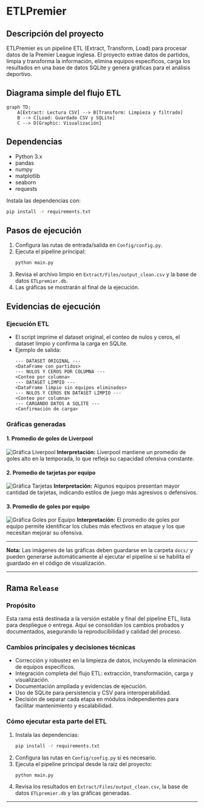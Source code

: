 # ETLPremier

## Descripción del proyecto
ETLPremier es un pipeline ETL (Extract, Transform, Load) para procesar datos de la Premier League inglesa. El proyecto extrae datos de partidos, limpia y transforma la información, elimina equipos específicos, carga los resultados en una base de datos SQLite y genera gráficas para el análisis deportivo.

## Diagrama simple del flujo ETL

```mermaid
graph TD;
    A[Extract: Lectura CSV] --> B[Transform: Limpieza y filtrado]
    B --> C[Load: Guardado CSV y SQLite]
    C --> D[Graphic: Visualización]
```

## Dependencias
- Python 3.x
- pandas
- numpy
- matplotlib
- seaborn
- requests

Instala las dependencias con:
```bash
pip install -r requirements.txt
```

## Pasos de ejecución
1. Configura las rutas de entrada/salida en `Config/config.py`.
2. Ejecuta el pipeline principal:
   ```bash
   python main.py
   ```
3. Revisa el archivo limpio en `Extract/Files/output_clean.csv` y la base de datos `ETLpremier.db`.
4. Las gráficas se mostrarán al final de la ejecución.

## Evidencias de ejecución

### Ejecución ETL
- El script imprime el dataset original, el conteo de nulos y ceros, el dataset limpio y confirma la carga en SQLite.
- Ejemplo de salida:
  ```
  --- DATASET ORIGINAL ---
  <DataFrame con partidos>
  --- NULOS Y CEROS POR COLUMNA ---
  <Conteo por columna>
  --- DATASET LIMPIO ---
  <DataFrame limpio sin equipos eliminados>
  --- NULOS Y CEROS EN DATASET LIMPIO ---
  <Conteo por columna>
  --- CARGANDO DATOS A SQLITE ---
  <Confirmación de carga>
  ```

### Gráficas generadas

#### 1. Promedio de goles de Liverpool
![Gráfica Liverpool](docs/grafica_liverpool.png)
**Interpretación:** Liverpool mantiene un promedio de goles alto en la temporada, lo que refleja su capacidad ofensiva constante.

#### 2. Promedio de tarjetas por equipo
![Gráfica Tarjetas](docs/grafica_tarjetas.png)
**Interpretación:** Algunos equipos presentan mayor cantidad de tarjetas, indicando estilos de juego más agresivos o defensivos.

#### 3. Promedio de goles por equipo
![Gráfica Goles por Equipo](docs/grafica_goles_equipo.png)
**Interpretación:** El promedio de goles por equipo permite identificar los clubes más efectivos en ataque y los que necesitan mejorar su ofensiva.

---

**Nota:** Las imágenes de las gráficas deben guardarse en la carpeta `docs/` y pueden generarse automáticamente al ejecutar el pipeline si se habilita el guardado en el código de visualización.

---

## Rama `Release`

### Propósito
Esta rama está destinada a la versión estable y final del pipeline ETL, lista para despliegue o entrega. Aquí se consolidan los cambios probados y documentados, asegurando la reproducibilidad y calidad del proceso.

### Cambios principales y decisiones técnicas
- Corrección y robustez en la limpieza de datos, incluyendo la eliminación de equipos específicos.
- Integración completa del flujo ETL: extracción, transformación, carga y visualización.
- Documentación ampliada y evidencias de ejecución.
- Uso de SQLite para persistencia y CSV para interoperabilidad.
- Decisión de separar cada etapa en módulos independientes para facilitar mantenimiento y escalabilidad.

### Cómo ejecutar esta parte del ETL
1. Instala las dependencias:
   ```bash
   pip install -r requirements.txt
   ```
2. Configura las rutas en `Config/config.py` si es necesario.
3. Ejecuta el pipeline principal desde la raíz del proyecto:
   ```bash
   python main.py
   ```
4. Revisa los resultados en `Extract/Files/output_clean.csv`, la base de datos `ETLpremier.db` y las gráficas generadas.

---